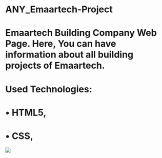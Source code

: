 ﻿# ANY_Emaartech-Project




# Emaartech Building Company Web Page. Here, You can have information about all building projects of Emaartech. 




# Used Technologies:

# • HTML5,

# • CSS,




<img src="https://github.com/ANoyanyasadi/ANY_Emaartech-Project/blob/main/Gif.gif" width="auto">
